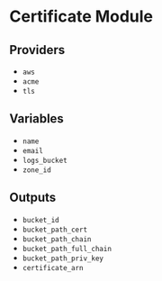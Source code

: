 # Certificate Module

## Providers

- `aws`
- `acme`
- `tls`

## Variables

- `name`
- `email`
- `logs_bucket`
- `zone_id`

## Outputs

- `bucket_id`
- `bucket_path_cert`
- `bucket_path_chain`
- `bucket_path_full_chain`
- `bucket_path_priv_key`
- `certificate_arn`
